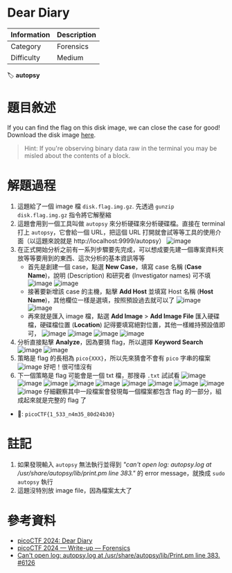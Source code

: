 # Dear Diary

| Information | Description |
| :-- | :-- |
| Category | Forensics |
| Difficulty | Medium |

:label: **autopsy**

# 題目敘述

If you can find the flag on this disk image, we can close the case for good! Download the disk image [here](https://artifacts.picoctf.net/c_titan/63/disk.flag.img.gz).

> Hint: If you're observing binary data raw in the terminal you may be misled about the contents of a block.

# 解題過程

1. 這題給了一個 image 檔 `disk.flag.img.gz`. 先透過 `gunzip disk.flag.img.gz` 指令將它解壓縮
2. 這題會用到一個工具叫做 `autopsy` 來分析硬碟來分析硬碟檔。直接在 terminal 打上 `autopsy`，它會給一個 URL，把這個 URL 打開就會試等等工具的使用介面（以這題來說就是 http://localhost:9999/autopsy）
    ![image](https://hackmd.io/_uploads/BJrdBUku1e.png)
3. 在正式開始分析之前有一系列步驟要先完成，可以想成要先建一個專案資料夾放等等要用到的東西、這次分析的基本資訊等等
    - 首先是創建一個 case，點選 **New Case**，填寫 case 名稱 (**Case Name**)，說明 (Description) 和研究者 (Investigator names) 可不填
        ![image](https://hackmd.io/_uploads/ry5BjIJOJl.png)
        ![image](https://hackmd.io/_uploads/S1sri8ydkx.png)
    - 接著要新增該 case 的主機，點擊 **Add Host** 並填寫 Host 名稱 (**Host Name**)，其他欄位一樣是選填，按照預設過去就可以了
        ![image](https://hackmd.io/_uploads/ry2AwIkOyx.png)
        ![image](https://hackmd.io/_uploads/BylyYUkd1l.png)
    - 再來就是匯入 image 檔，點選 **Add Image** > **Add Image File** 匯入硬碟檔，硬碟檔位置 (**Location**) 記得要填寫絕對位置，其他一樣維持預設值即可，
        ![image](https://hackmd.io/_uploads/Skq4t8y_yl.png)
        ![image](https://hackmd.io/_uploads/ByJYY8k_1g.png)
        ![image](https://hackmd.io/_uploads/rkv3cL1dyg.png)
        ![image](https://hackmd.io/_uploads/BkbSsLJdye.png)
4. 分析直接點擊 **Analyze**，因為要猜 flag，所以選擇 **Keyword Search**
    ![image](https://hackmd.io/_uploads/B1iFoUJuyx.png)
    ![image](https://hackmd.io/_uploads/SkMnsUJd1x.png)
5. 策略是 flag 的長相為 `pico{XXX}`，所以先來猜會不會有 `pico` 字串的檔案
    ![image](https://hackmd.io/_uploads/SkcEhIydkg.png)
    好吧！很可惜沒有
6. 下一個策略是 flag 可能會是一個 txt 檔，那搜尋 `.txt` 試試看
    ![image](https://hackmd.io/_uploads/BJx8aUydyg.png)
    ![image](https://hackmd.io/_uploads/rJeLpIJ_1g.png)
    ![image](https://hackmd.io/_uploads/r1ZIaU1_kl.png)
    ![image](https://hackmd.io/_uploads/Hk-LaUJ_ke.png)
    ![image](https://hackmd.io/_uploads/Bk-868ydyx.png)
    ![image](https://hackmd.io/_uploads/SyWU6Ikdyl.png)
    ![image](https://hackmd.io/_uploads/HkZUa8Jukg.png)
    ![image](https://hackmd.io/_uploads/Bk-Lp81dkx.png)
    ![image](https://hackmd.io/_uploads/HJb8aI1d1x.png)
    ![image](https://hackmd.io/_uploads/SybIaL1dye.png)
    仔細觀察其中一段檔案會發現每一個檔案都包含 flag 的一部分，組成起來就是完整的 flag 了

- :triangular_flag_on_post:: `picoCTF{1_533_n4m35_80d24b30}`

# 註記

1. 如果發現輸入 `autopsy` 無法執行並得到 *"can't open log: autopsy.log at /usr/share/autopsy/lib/print.pm line 383."* 的 error message，就換成 `sudo autopsy` 執行
2. 這題沒特別放 image file，因為檔案太大了

# 參考資料

- [picoCTF 2024: Dear Diary](https://medium.com/@niceselol/picoctf-2024-dear-diary-f7eafbc389ea)
- [picoCTF 2024 — Write-up — Forensics](https://infosecwriteups.com/picoctf-2024-write-up-forensics-c471e79e6af9#4cfa)
- [Can't open log: autopsy.log at /usr/share/autopsy/lib/Print.pm line 383. #6126](https://github.com/sleuthkit/autopsy/issues/6126)
